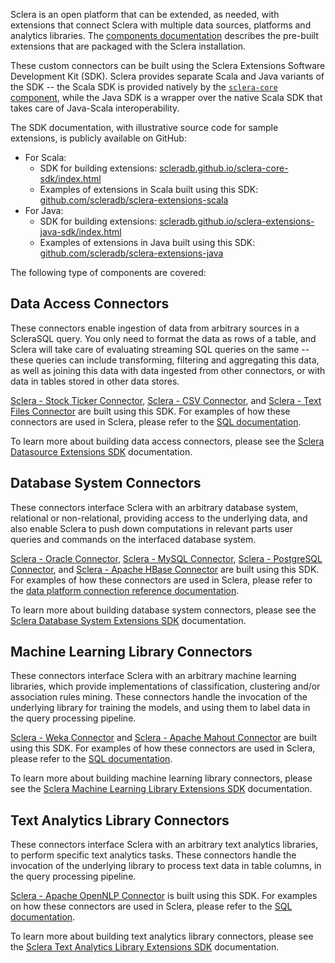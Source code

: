 Sclera is an open platform that can be extended, as needed, with extensions that connect Sclera with multiple data sources, platforms and analytics libraries. The [components documentation](/doc/ref/components#extensions) describes the pre-built extensions that are packaged with the Sclera installation.

These custom connectors can be built using the Sclera Extensions Software Development Kit (SDK). Sclera provides separate Scala and Java variants of the SDK -- the Scala SDK is provided natively by the [`sclera-core` component](/doc/ref/components#sclera-core), while the Java SDK is a wrapper over the native Scala SDK that takes care of Java-Scala interoperability.

The SDK documentation, with illustrative source code for sample extensions, is publicly available on GitHub:

- <a class="anchor" name="scalasdk"></a> For Scala:
    - SDK for building extensions: [scleradb.github.io/sclera-core-sdk/index.html](http://scleradb.github.io/sclera-core-sdk/index.html)
    - Examples of extensions in Scala built using this SDK: [github.com/scleradb/sclera-extensions-scala](https://github.com/scleradb/sclera-extensions-scala)
- <a class="anchor" name="javasdk"></a> For Java:
    - SDK for building extensions: [scleradb.github.io/sclera-extensions-java-sdk/index.html](http://scleradb.github.io/sclera-extensions-java-sdk/index.html)
    - Examples of extensions in Java built using this SDK: [github.com/scleradb/sclera-extensions-java](https://github.com/scleradb/sclera-extensions-java)

The following type of components are covered:

## Data Access Connectors

These connectors enable ingestion of data from arbitrary sources in a ScleraSQL query. You only need to format the data as rows of a table, and Sclera will take care of evaluating streaming SQL queries on the same -- these queries can include transforming, filtering and aggregating this data, as well as joining this data with data ingested from other connectors, or with data in tables stored in other data stores.

[Sclera - Stock Ticker Connector](/doc/ref/components#sclera-stockticker), [Sclera - CSV Connector](/doc/ref/components#sclera-csv), and [Sclera - Text Files Connector](/doc/ref/components#sclera-textfiles) are built using this SDK. For examples of how these connectors are used in Sclera, please refer to the [SQL documentation](/doc/ref/sqlextdataaccess).

To learn more about building data access connectors, please see the [Sclera Datasource Extensions SDK](/doc/sdk/sdkextdataaccess) documentation.

## Database System Connectors

These connectors interface Sclera with an arbitrary database system, relational or non-relational, providing access to the underlying data, and also enable Sclera to push down computations in relevant parts user queries and commands on the interfaced database system.

[Sclera - Oracle Connector](/doc/ref/components#sclera-oracle), [Sclera - MySQL Connector](/doc/ref/components#sclera-mysql), [Sclera - PostgreSQL Connector](/doc/ref/components#sclera-postgresql), and [Sclera - Apache HBase Connector](/doc/ref/components#sclera-hbase) are built using this SDK.  For examples of how these connectors are used in Sclera, please refer to the [data platform connection reference documentation](/doc/ref/dbms).

To learn more about building database system connectors, please see the [Sclera Database System Extensions SDK](/doc/sdk/sdkextdbms) documentation.

## Machine Learning Library Connectors

These connectors interface Sclera with an arbitrary machine learning libraries, which provide implementations of classification, clustering and/or association rules mining. These connectors handle the invocation of the underlying library for training the models, and using them to label data in the query processing pipeline.

[Sclera - Weka Connector](/doc/ref/components#sclera-weka) and [Sclera - Apache Mahout Connector](/doc/ref/components#sclera-mahout) are built using this SDK. For examples of how these connectors are used in Sclera, please refer to the [SQL documentation](/doc/ref/sqlextml).

To learn more about building machine learning library connectors, please see the [Sclera Machine Learning Library Extensions SDK](/doc/sdk/sdkextml) documentation.

## Text Analytics Library Connectors

These connectors interface Sclera with an arbitrary text analytics libraries, to perform specific text analytics tasks. These connectors handle the invocation of the underlying library to process text data in table columns, in the query processing pipeline.

[Sclera - Apache OpenNLP Connector](/doc/ref/components#sclera-opennlp) is built using this SDK. For examples on how these connectors are used in Sclera, please refer to the [SQL documentation](/doc/ref/sqlexttext).

To learn more about building text analytics library connectors, please see the [Sclera Text Analytics Library Extensions SDK](/doc/sdk/sdkexttext) documentation.
